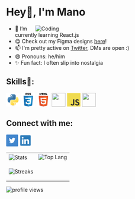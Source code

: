 # Hey👋, I'm Mano

<img align="right" alt="Coding" width="425" src="https://cdn.dribbble.com/users/3859528/screenshots/9164402/media/730597676ca0663238bb350aed97f848.gif">

- 🌱 I’m currently learning React.js
- 😋 Check out my Figma designs <a href="https://www.figma.com/file/qoeuXAfMn3gjpf5b11oMod/MY-DESIGNS?node-id=0%3A1">here</a>!
- 📫 I'm pretty active on <a href="https://twitter.com/mano__08">Twitter</a>, DMs are open :)
- 😄 Pronouns: he/him
- ✨ Fun fact: I often slip into nostalgia


## Skills🍳:

<img height="37" width="37" src="https://raw.githubusercontent.com/devicons/devicon/master/icons/python/python-original.svg"> <img height="37" width="37" src="https://raw.githubusercontent.com/devicons/devicon/master/icons/css3/css3-original-wordmark.svg"> <img height="37" width="37" src="https://raw.githubusercontent.com/devicons/devicon/master/icons/html5/html5-original-wordmark.svg"> <img height="37" width="37" src="https://getbootstrap.com/docs/5.1/assets/brand/bootstrap-logo.svg"> <img height="37" width="37" src="https://raw.githubusercontent.com/devicons/devicon/master/icons/javascript/javascript-original.svg"> <img height="37" width="37" src="https://www.vectorlogo.zone/logos/figma/figma-icon.svg">

## Connect with me:

<a href="https://twitter.com/mano__08" target="_blank"><img height="32" width="32" src="Twitter Icon.svg" /></a>
<a href="https://www.linkedin.com/in/mano-w-827850227/" target="_blank"><img height="32" width="32" src="Linkedin Icon2.svg" /></a>

<!--
<a href="https://github.com/Mano-08">
  <img align="left" src="https://github-readme-stats.vercel.app/api?username=Mano-08&hide=stars&show_icons=true&theme=algolia"/>
  <img align="left" src="https://github-readme-stats.vercel.app/api/top-langs?username=unnati914&show_icons=true&locale=en&layout=compact" alt="unnati914" />
</a>
-->

<table>
  <tr>
  
<td><img align="center" src="https://github-readme-stats.vercel.app/api?username=Mano-08&show_icons=true&locale=en&theme=algolia" alt="Stats" />
    <td><img src="https://github-readme-stats.vercel.app/api/top-langs?username=Mano-08&show_icons=true&locale=en&layout=compact&theme=algolia" alt="Top Lang" /></td>
  </tr>
  <tr>
    <td> 
      <p><img align="center" src="https://github-readme-streak-stats.herokuapp.com/?user=Mano-08" alt="Streaks" /></p>
    </td>
  </tr>
      
</table>


![profile views](https://komarev.com/ghpvc/?username=Mano-08&style=flat&color=blue&label=Profile+Views)
